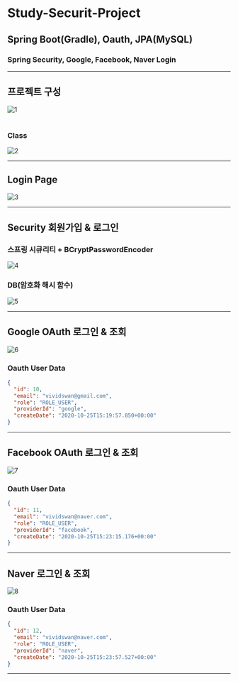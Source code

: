 # Study-Securit-Project
## Spring Boot(Gradle), Oauth, JPA(MySQL)
### Spring Security, Google, Facebook, Naver Login
- - -

## 프로젝트 구성

![1](/src/main/resources/static/201026-1.png)<br><br>

### Class
![2](/src/main/resources/static/201026-2.png)<br>

- - -

## Login Page

![3](/src/main/resources/static/201026-3.png)<br>

- - -

## Security 회원가입 & 로그인
### 스프링 시큐리티 + BCryptPasswordEncoder

![4](/src/main/resources/static/201026-4.gif)<br>


### DB(암호화 해시 함수)
![5](/src/main/resources/static/201026-5.png)<br>

- - -

## Google OAuth 로그인 & 조회
![6](/src/main/resources/static/201026-6.gif)<br>

### Oauth User Data
```json
{
  "id": 10,
  "email": "vividswan@gmail.com",
  "role": "ROLE_USER",
  "providerId": "google",
  "createDate": "2020-10-25T15:19:57.850+00:00"
}
```

- - -

## Facebook OAuth 로그인 & 조회
![7](/src/main/resources/static/201026-7.gif)<br>

### Oauth User Data

```json
{
  "id": 11,
  "email": "vividswan@naver.com",
  "role": "ROLE_USER",
  "providerId": "facebook",
  "createDate": "2020-10-25T15:23:15.176+00:00"
}
```

- - -

## Naver 로그인 & 조회
![8](/src/main/resources/static/201026-8.gif)<br>

### Oauth User Data
```json
{
  "id": 12,
  "email": "vividswan@naver.com",
  "role": "ROLE_USER",
  "providerId": "naver",
  "createDate": "2020-10-25T15:23:57.527+00:00"
}
```

- - -
